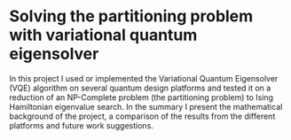 # Solving the partitioning problem with variational quantum eigensolver
In this project I used or implemented the Variational Quantum Eigensolver (VQE) algorithm on several quantum design platforms and tested it on a reduction of an NP-Complete problem (the partitioning problem) to Ising Hamiltonian eigenvalue search. In the summary I present the mathematical background of the project, a comparison of the results from the different platforms and future work suggestions. 
